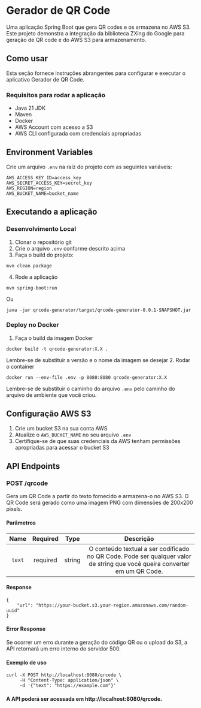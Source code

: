 # Gerador de QR Code

Uma aplicação Spring Boot que gera QR codes e os armazena no AWS S3. Este projeto demonstra a integração da biblioteca ZXing do Google para geração de QR code e do AWS S3 para armazenamento.

## Como usar

Esta seção fornece instruções abrangentes para configurar e executar o aplicativo Gerador de QR Code.

### Requisitos para rodar a aplicação

- Java 21 JDK
- Maven
- Docker
- AWS Account com acesso a S3
- AWS CLI configurada com credenciais apropriadas

## Environment Variables

Crie um arquivo `.env` na raíz do projeto com as seguintes variáveis:
``` 
AWS_ACCESS_KEY_ID=access_key
AWS_SECRET_ACCESS_KEY=secret_key
AWS_REGION=region
AWS_BUCKET_NAME=bucket_name
```
## Executando a aplicação

### Desenvolvimento Local

1. Clonar o repositório git
2. Crie o arquivo `.env` conforme descrito acima
3. Faça o build do projeto:
```
mvn clean package
```

4. Rode a aplicação
```
mvn spring-boot:run
```
Ou
```
java -jar qrcode-generator/target/qrcode-generator-0.0.1-SNAPSHOT.jar
```
### Deploy no Docker

1. Faça o build da imagem Docker
```
docker build -t qrcode-generator:X.X . 
```
Lembre-se de substituir a versão e o nome da imagem se desejar
2. Rodar o container 
```
docker run --env-file .env -p 8080:8080 qrcode-generator:X.X
```
Lembre-se de substituir o caminho do arquivo `.env` pelo caminho do arquivo de ambiente que você criou.

## Configuração AWS S3
1. Crie um bucket S3 na sua conta AWS
2. Atualize o `AWS_BUCKET_NAME` no seu arquivo `.env`
3. Certifique-se de que suas credenciais da AWS tenham permissões apropriadas para acessar o bucket S3

## API Endpoints
### POST /qrcode
Gera um QR Code a partir do texto fornecido e armazena-o no AWS S3. O QR Code será gerado como uma imagem PNG com dimensões de 200x200 pixels.

#### Parâmetros

|  Name   |   Required   |        Type         |                                                         Descrição                                                          |
|:-------:|:------------:|:-------------------:|:--------------------------------------------------------------------------------------------------------------------------:|
| `text`  | required | string  | O conteúdo textual a ser codificado no QR Code. Pode ser qualquer valor de string que você queira converter em um QR Code. | 

#### Response 
``` 
{
    "url": "https://your-bucket.s3.your-region.amazonaws.com/random-uuid"
}
```
#### Error Response
Se ocorrer um erro durante a geração do código QR ou o upload do S3, a API retornará um erro interno do servidor 500.

#### Exemplo de uso
```
curl -X POST http://localhost:8080/qrcode \
     -H "Content-Type: application/json" \
     -d '{"text": "https://example.com"}' 
```

#### A API poderá ser acessada em http://localhost:8080/qrcode.
